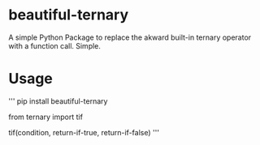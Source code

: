 # beautiful-ternary
A simple Python Package to replace the akward built-in ternary operator with a function call. Simple.

# Usage

'''
pip install beautiful-ternary

from ternary import tif

tif(condition, return-if-true, return-if-false)
'''
